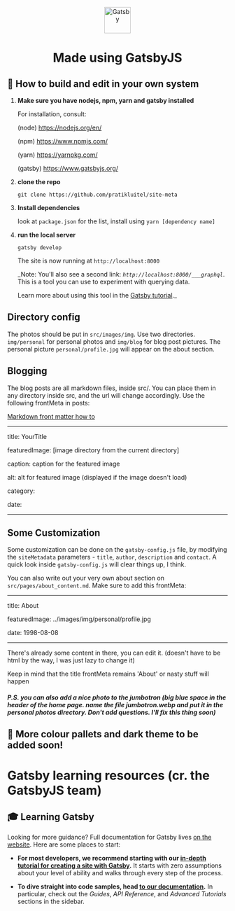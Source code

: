 <p align="center">
  <a href="https://www.gatsbyjs.org">
    <img alt="Gatsby" src="https://www.gatsbyjs.org/monogram.svg" width="60" />
  </a>
</p>
<h1 align="center">
  Made using GatsbyJS
</h1>

## 🚀 How to build and edit in your own system

1.  **Make sure you have nodejs, npm, yarn and gatsby installed**

    For installation, consult: 

    (node) https://nodejs.org/en/

    (npm) https://www.npmjs.com/

    (yarn) https://yarnpkg.com/

    (gatsby) https://www.gatsbyjs.org/

1.  **clone the repo**

    ```shell
    git clone https://github.com/pratikluitel/site-meta
    ```

1.  **Install dependencies**
    
    look at `package.json` for the list, install using
    `yarn [dependency name]`

1.  **run the local server**

    ```shell
    gatsby develop
    ```

    The site is now running at `http://localhost:8000`

    _Note: You'll also see a second link: _`http://localhost:8000/___graphql`_. This is a tool you can use to experiment with querying data. 

    Learn more about using this tool in the [Gatsby tutorial](https://www.gatsbyjs.org/tutorial/part-five/#introducing-graphiql)._

## Directory config

The photos should be put in `src/images/img`. Use two directories. `img/personal` for personal photos and `img/blog` for blog post pictures.
The personal picture `personal/profile.jpg` will appear on the about section.

## Blogging

The blog posts are all markdown files, inside src/. You can place them in any directory inside src, and the url will change accordingly. Use the following frontMeta in posts:

[Markdown front matter how to](https://assemble.io/docs/YAML-front-matter.html)


---

title: YourTitle

featuredImage: [image directory from the current directory]

caption: caption for the featured image

alt: alt for featured image (displayed if the image doesn't load)

category: 

date: 

---

## Some Customization
Some customization can be done on the `gatsby-config.js` file, by modifying the `siteMetadata` parameters - `title`, `author`, `description` and `contact`. A quick look inside `gatsby-config.js` will clear things up, I think.

You can also write out your very own about section on `src/pages/about_content.md`. Make sure to add this frontMeta:

---

title: About

featuredImage: ../images/img/personal/profile.jpg

date: 1998-08-08

---

There's already some content in there, you can edit it. (doesn't have to be html by the way, I was just lazy to change it)

Keep in mind that the title frontMeta remains 'About' or nasty stuff will happen

##### P.S. you can also add a nice photo to the jumbotron (big blue space in the header of the home page. name the file jumbotron.webp and put it in the personal photos directory. Don't add questions. I'll fix this thing soon)

## 🧐 More colour pallets and dark theme to be added soon!


# Gatsby learning resources (cr. the GatsbyJS team)

## 🎓 Learning Gatsby

Looking for more guidance? Full documentation for Gatsby lives [on the website](https://www.gatsbyjs.org/). Here are some places to start:

- **For most developers, we recommend starting with our [in-depth tutorial for creating a site with Gatsby](https://www.gatsbyjs.org/tutorial/).** It starts with zero assumptions about your level of ability and walks through every step of the process.

- **To dive straight into code samples, head [to our documentation](https://www.gatsbyjs.org/docs/).** In particular, check out the _Guides_, _API Reference_, and _Advanced Tutorials_ sections in the sidebar.